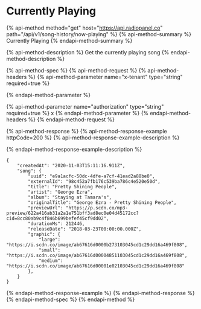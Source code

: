 # Currently Playing

{% api-method method="get" host="https://api.radiopanel.co" path="/api/v1/song-history/now-playing" %}
{% api-method-summary %}
Currently Playing
{% endapi-method-summary %}

{% api-method-description %}
Get the currently playing song
{% endapi-method-description %}

{% api-method-spec %}
{% api-method-request %}
{% api-method-headers %}
{% api-method-parameter name="x-tenant" type="string" required=true %}

{% endapi-method-parameter %}

{% api-method-parameter name="authorization" type="string" required=true %}
x
{% endapi-method-parameter %}
{% endapi-method-headers %}
{% endapi-method-request %}

{% api-method-response %}
{% api-method-response-example httpCode=200 %}
{% api-method-response-example-description %}

{% endapi-method-response-example-description %}

```
{
    "createdAt": "2020-11-03T15:11:16.911Z",
    "song": {
        "uuid": "e9a1acfc-50dc-4dfe-a7cf-41ead2a88be0",
        "externalId": "98c452a7fb176c539ba786c4e520e50d",
        "title": "Pretty Shining People",
        "artist": "George Ezra",
        "album": "Staying at Tamara's",
        "originalTitle": "George Ezra - Pretty Shining People",
        "previewUrl": "https://p.scdn.co/mp3-preview/622a416ab31a2a1e751bff3ad8ec0e04d45172cc?cid=8cc80ab9c4f846b699befef45cf9dd02",
        "durationMs": 212446,
        "releaseDate": "2018-03-23T00:00:00.000Z",
        "graphic": {
            "large": "https://i.scdn.co/image/ab67616d0000b273103045cd1c29dd16a469f808",
            "small": "https://i.scdn.co/image/ab67616d00004851103045cd1c29dd16a469f808",
            "medium": "https://i.scdn.co/image/ab67616d00001e02103045cd1c29dd16a469f808"
        },
    }
}
```
{% endapi-method-response-example %}
{% endapi-method-response %}
{% endapi-method-spec %}
{% endapi-method %}



